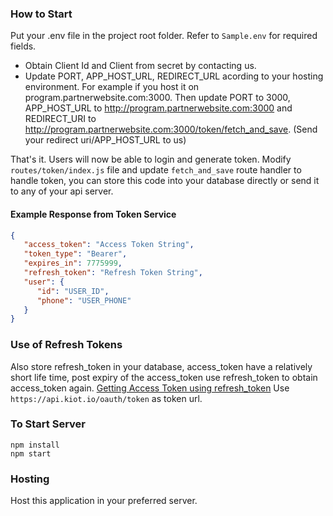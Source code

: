 ### How to Start
Put your .env file in the project root folder. Refer to `Sample.env` for required fields. 

- Obtain Client Id and Client from secret by contacting us. 
- Update PORT, APP_HOST_URL, REDIRECT_URL acording to your hosting environment. For example if you host it on program.partnerwebsite.com:3000. Then update PORT to 3000, APP_HOST_URL to http://program.partnerwebsite.com:3000 and REDIRECT_URI to http://program.partnerwebsite.com:3000/token/fetch_and_save. (Send your redirect uri/APP_HOST_URL to us)


That's it. Users will now be able to login and generate token. Modify `routes/token/index.js` file and update `fetch_and_save` route handler to handle token, you can store this code into your database directly or send it to any of your api server. 


#### Example Response from Token Service 
```JSON
{
   "access_token": "Access Token String",
   "token_type": "Bearer",
   "expires_in": 7775999,
   "refresh_token": "Refresh Token String",
   "user": {
      "id": "USER_ID",
      "phone": "USER_PHONE"
   }
}
```

### Use of Refresh Tokens
Also store refresh_token in your database, access_token have a relatively short life time, post expiry of the access_token use refresh_token to obtain access_token again. 
[Getting Access Token using refresh_token](https://www.oauth.com/oauth2-servers/making-authenticated-requests/refreshing-an-access-token/)
Use `https://api.kiot.io/oauth/token` as token url. 



### To Start Server
```
npm install
npm start
```

### Hosting
Host this application in your preferred server. 


